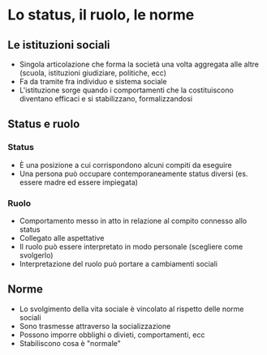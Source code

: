 # Lo status, il ruolo, le norme

## Le istituzioni sociali

- Singola articolazione che forma la società una volta aggregata alle altre (scuola, istituzioni giudiziare, politiche, ecc)
- Fa da tramite fra individuo e sistema sociale
- L'istituzione sorge quando i comportamenti che la costituiscono diventano efficaci e si stabilizzano, formalizzandosi

## Status e ruolo

### Status

- È una posizione a cui corrispondono alcuni compiti da eseguire
- Una persona può occupare contemporaneamente status diversi (es. essere madre ed essere impiegata)

### Ruolo

- Comportamento messo in atto in relazione al compito connesso allo status
- Collegato alle aspettative
- Il ruolo può essere interpretato in modo personale (scegliere come svolgerlo)
- Interpretazione del ruolo può portare a cambiamenti sociali

## Norme

- Lo svolgimento della vita sociale è vincolato al rispetto delle norme sociali
- Sono trasmesse attraverso la socializzazione
- Possono imporre obblighi o divieti, comportamenti, ecc
- Stabiliscono cosa è "normale"